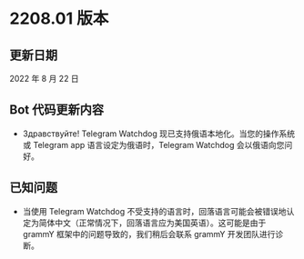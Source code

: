 # 2208.01 版本

## 更新日期
2022 年 8 月 22 日

## Bot 代码更新内容
- Здравствуйте! Telegram Watchdog 现已支持俄语本地化。当您的操作系统或 Telegram app 语言设定为俄语时，Telegram Watchdog 会以俄语向您问好。

## 已知问题
- 当使用 Telegram Watchdog 不受支持的语言时，回落语言可能会被错误地认定为简体中文（正常情况下，回落语言应为美国英语）。这可能是由于 grammY 框架中的问题导致的，我们稍后会联系 grammY 开发团队进行诊断。